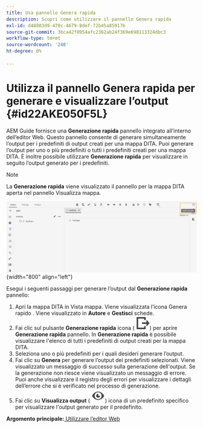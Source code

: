 ```yaml
---
title: Usa pannello Genera rapida
description: Scopri come utilizzare il pannello Genera rapida
exl-id: d48803d9-470c-4679-8def-72b45a85917b
source-git-commit: 3bca42f0954afc2362ab24f369e698113324dbc3
workflow-type: tm+mt
source-wordcount: '248'
ht-degree: 0%

---
```


# Utilizza il pannello Genera rapida per generare e visualizzare l’output {#id22AKE050F5L}

AEM Guide fornisce una **Generazione rapida** pannello integrato all’interno dell’editor Web. Questo pannello consente di generare simultaneamente l’output per i predefiniti di output creati per una mappa DITA. Puoi generare l’output per uno o più predefiniti o tutti i predefiniti creati per una mappa DITA. È inoltre possibile utilizzare **Generazione rapida** per visualizzare in seguito l’output generato per i predefiniti.

>[!NOTE]
>
> La **Generazione rapida** viene visualizzato il pannello per la mappa DITA aperta nel pannello Visualizza mappa.

![](images/quick-generate-map-view.png){width="800" align="left"}

Esegui i seguenti passaggi per generare l’output dal **Generazione rapida** pannello:

1. Apri la mappa DITA in Vista mappa. Viene visualizzata l’icona Genera rapido . Viene visualizzato in **Autore** e **Gestisci** schede.
1. Fai clic sul pulsante **Generazione rapida** icona \( ![](images/quick-generate-icon.svg)\) per aprire **Generazione rapida** pannello. In **Generazione rapida** è possibile visualizzare l&#39;elenco di tutti i predefiniti di output creati per la mappa DITA.
1. Seleziona uno o più predefiniti per i quali desideri generare l’output.
1. Fai clic su **Genera** per generare l’output dei predefiniti selezionati. Viene visualizzato un messaggio di successo sulla generazione dell&#39;output. Se la generazione non riesce viene visualizzato un messaggio di errore. Puoi anche visualizzare il registro degli errori per visualizzare i dettagli dell’errore che si è verificato nel processo di generazione.
1. Fai clic su **Visualizza output** \( ![](images/view-output-icon.svg)\) icona di un predefinito specifico per visualizzare l&#39;output generato per il predefinito.

**Argomento principale:**[ Utilizzare l’editor Web](web-editor.md)
